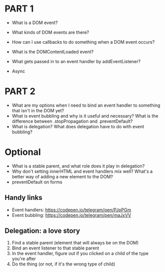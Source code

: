 # PART 1
- What is a DOM event?
- What kinds of DOM events are there?
- How can I use callbacks to do something when a DOM event occurs?
- What is the DOMContentLoaded event?
- What gets passed in to an event handler by addEventListener?

- Async

# PART 2
- What are my options when I need to bind an event handler to something that isn't in the DOM yet?
- What is event bubbling and why is it useful and necessary? What is the difference between .stopPropagation and .preventDefault?
- What is delegation? What does delegation have to do with event bubbling?

# Optional
- What is a stable parent, and what role does it play in delegation?
- Why don't setting innerHTML and event handlers mix well? What's a better way of adding a new element to the DOM?
- preventDefault on forms

## Handy links
- Event handlers: https://codepen.io/telegram/pen/PJpPGm
- Event bubbling: https://codepen.io/telegram/pen/maJxVV

## Delegation: a love story
1. Find a stable parent (element that will always be on the DOM)
2. Bind an event listener to that stable parent
3. In the event handler, figure out if you clicked on a child of the type you're after
4. Do the thing (or not, if it's the wrong type of child)














